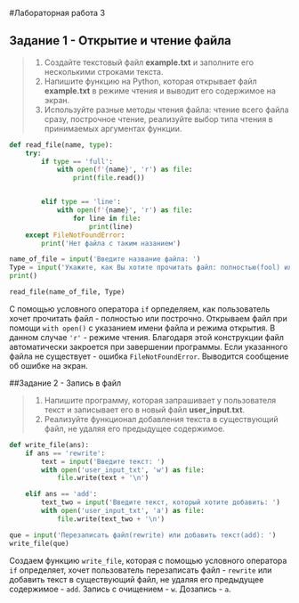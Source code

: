 #Лабораторная работа 3
## Задание 1 - Открытие и чтение файла
> 1.	Создайте текстовый файл **example.txt** и заполните его несколькими строками текста.
> 2.	Напишите функцию на Python, которая открывает файл **example.txt** в режиме чтения и выводит его содержимое на экран.
> 3.	Используйте разные методы чтения файла: чтение всего файла сразу, построчное чтение, реализуйте выбор типа чтения в принимаемых аргументах функции.
```python
def read_file(name, type):
    try:
        if type == 'full':
            with open(f'{name}', 'r') as file:
                print(file.read())


        elif type == 'line':
            with open(f'{name}', 'r') as file:
                for line in file:
                    print(line)
    except FileNotFoundError:
        print('Нет файла с таким назанием')

name_of_file = input('Введите название файла: ')
Type = input('Укажите, как Вы хотите прочитать файл: полностью(fool) или построчно(line): ')
print()

read_file(name_of_file, Type)
```
С помощью условного оператора `if` орпеделяем, как пользователь хочет прочитать файл - полностью или построчно.
Открываем файл при помощи `with open()` с указанием имени файла и режима открытия. 
В данном случае `'r'` - режиме чтения.
Благодаря этой конструкции файл автоматически закроется при завершении программы.
Если указанного файла не существует - ошибка `FileNotFoundError`. Выводится сообщение об ошибке на экран.

##Задание 2 - Запись в файл
> 1.	Напишите программу, которая запрашивает у пользователя текст и записывает его в новый файл **user_input.txt**.
> 2.	Реализуйте функционал добавления текста в существующий файл, не удаляя его предыдущее содержимое.
```python
def write_file(ans):
    if ans == 'rewrite':
        text = input('Введите текст: ')
        with open('user_input_txt', 'w') as file:
            file.write(text + '\n')

    elif ans == 'add':
        text_two = input('Введите текст, который хотите добавить: ')
        with open('user_input_txt', 'a') as file:
            file.write(text_two + '\n')

que = input('Перезаписать файл(rewrite) или добавить текст(add): ')
write_file(que)
```
Создаем функцию `write_file`, которая с помощью условного оператора `if` определяет, хочет пользователь перезаписать файл - `rewrite` или добавить текст в существующий файл, не удаляя его предыдущее содержимое - `add`.
Запись с очищением - `w`.
Дозапись - `a`.
